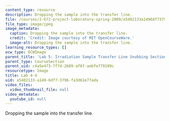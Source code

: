 ```yaml
---
content_type: resource
description: Dropping the sample into the transfer line.
file: /courses/2-672-project-laboratory-spring-2009/a5402133a1496df73796fa3d61e77ada_lab4-4.jpg
file_type: image/jpeg
image_metadata:
  caption: Dropping the sample into the transfer line.
  credit: 'Credit: Image courtesy of MIT OpenCourseWare.'
  image-alt: Dropping the sample into the transfer line.
learning_resource_types: []
ocw_type: OCWImage
parent_title: 'Lab 5: Irradiation Sample Transfer Line Snubbing Section Behavior'
parent_type: CourseSection
parent_uid: c4a5e473-7f7d-2689-af8f-aebfe779189c
resourcetype: Image
title: Lab 4-4
uid: a5402133-a149-6df7-3796-fa3d61e77ada
video_files:
  video_thumbnail_file: null
video_metadata:
  youtube_id: null
---
```

Dropping the sample into the transfer line.

